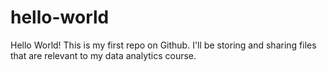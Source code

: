 # hello-world
Hello World! This is my first repo on Github. I'll be storing and sharing files that are relevant to my data analytics course. 
